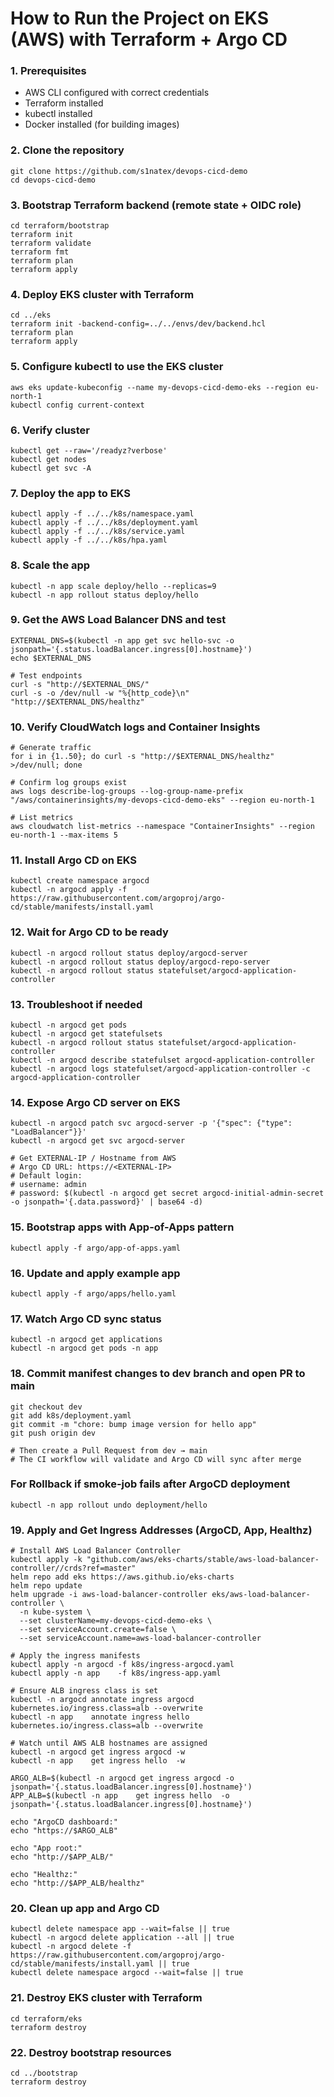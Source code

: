 # How to Run the Project on EKS (AWS) with Terraform + Argo CD

### 1. Prerequisites
- AWS CLI configured with correct credentials
- Terraform installed
- kubectl installed
- Docker installed (for building images)

### 2. Clone the repository
```
git clone https://github.com/s1natex/devops-cicd-demo
cd devops-cicd-demo
```
### 3. Bootstrap Terraform backend (remote state + OIDC role)
```
cd terraform/bootstrap
terraform init
terraform validate
terraform fmt
terraform plan
terraform apply
```
### 4. Deploy EKS cluster with Terraform
```
cd ../eks
terraform init -backend-config=../../envs/dev/backend.hcl
terraform plan
terraform apply
```
### 5. Configure kubectl to use the EKS cluster
```
aws eks update-kubeconfig --name my-devops-cicd-demo-eks --region eu-north-1
kubectl config current-context
```
### 6. Verify cluster
```
kubectl get --raw='/readyz?verbose'
kubectl get nodes
kubectl get svc -A
```
### 7. Deploy the app to EKS
```
kubectl apply -f ../../k8s/namespace.yaml
kubectl apply -f ../../k8s/deployment.yaml
kubectl apply -f ../../k8s/service.yaml
kubectl apply -f ../../k8s/hpa.yaml
```
### 8. Scale the app
```
kubectl -n app scale deploy/hello --replicas=9
kubectl -n app rollout status deploy/hello
```
### 9. Get the AWS Load Balancer DNS and test
```
EXTERNAL_DNS=$(kubectl -n app get svc hello-svc -o jsonpath='{.status.loadBalancer.ingress[0].hostname}')
echo $EXTERNAL_DNS

# Test endpoints
curl -s "http://$EXTERNAL_DNS/"
curl -s -o /dev/null -w "%{http_code}\n" "http://$EXTERNAL_DNS/healthz"
```
### 10. Verify CloudWatch logs and Container Insights
```
# Generate traffic
for i in {1..50}; do curl -s "http://$EXTERNAL_DNS/healthz" >/dev/null; done

# Confirm log groups exist
aws logs describe-log-groups --log-group-name-prefix "/aws/containerinsights/my-devops-cicd-demo-eks" --region eu-north-1

# List metrics
aws cloudwatch list-metrics --namespace "ContainerInsights" --region eu-north-1 --max-items 5
```
### 11. Install Argo CD on EKS
```
kubectl create namespace argocd
kubectl -n argocd apply -f https://raw.githubusercontent.com/argoproj/argo-cd/stable/manifests/install.yaml
```
### 12. Wait for Argo CD to be ready
```
kubectl -n argocd rollout status deploy/argocd-server
kubectl -n argocd rollout status deploy/argocd-repo-server
kubectl -n argocd rollout status statefulset/argocd-application-controller
```
### 13. Troubleshoot if needed
```
kubectl -n argocd get pods
kubectl -n argocd get statefulsets
kubectl -n argocd rollout status statefulset/argocd-application-controller
kubectl -n argocd describe statefulset argocd-application-controller
kubectl -n argocd logs statefulset/argocd-application-controller -c argocd-application-controller
```
### 14. Expose Argo CD server on EKS
```
kubectl -n argocd patch svc argocd-server -p '{"spec": {"type": "LoadBalancer"}}'
kubectl -n argocd get svc argocd-server

# Get EXTERNAL-IP / Hostname from AWS
# Argo CD URL: https://<EXTERNAL-IP>
# Default login:
# username: admin
# password: $(kubectl -n argocd get secret argocd-initial-admin-secret -o jsonpath='{.data.password}' | base64 -d)
```
### 15. Bootstrap apps with App-of-Apps pattern
```
kubectl apply -f argo/app-of-apps.yaml
```
### 16. Update and apply example app
```
kubectl apply -f argo/apps/hello.yaml
```
### 17. Watch Argo CD sync status
```
kubectl -n argocd get applications
kubectl -n argocd get pods -n app
```
### 18. Commit manifest changes to dev branch and open PR to main
```
git checkout dev
git add k8s/deployment.yaml
git commit -m "chore: bump image version for hello app"
git push origin dev

# Then create a Pull Request from dev → main
# The CI workflow will validate and Argo CD will sync after merge
```
### For Rollback if smoke-job fails after ArgoCD deployment
```
kubectl -n app rollout undo deployment/hello
```
### 19. Apply and Get Ingress Addresses (ArgoCD, App, Healthz)
```
# Install AWS Load Balancer Controller
kubectl apply -k "github.com/aws/eks-charts/stable/aws-load-balancer-controller//crds?ref=master"
helm repo add eks https://aws.github.io/eks-charts
helm repo update
helm upgrade -i aws-load-balancer-controller eks/aws-load-balancer-controller \
  -n kube-system \
  --set clusterName=my-devops-cicd-demo-eks \
  --set serviceAccount.create=false \
  --set serviceAccount.name=aws-load-balancer-controller

# Apply the ingress manifests
kubectl apply -n argocd -f k8s/ingress-argocd.yaml
kubectl apply -n app    -f k8s/ingress-app.yaml

# Ensure ALB ingress class is set
kubectl -n argocd annotate ingress argocd kubernetes.io/ingress.class=alb --overwrite
kubectl -n app    annotate ingress hello  kubernetes.io/ingress.class=alb --overwrite

# Watch until AWS ALB hostnames are assigned
kubectl -n argocd get ingress argocd -w
kubectl -n app    get ingress hello  -w

ARGO_ALB=$(kubectl -n argocd get ingress argocd -o jsonpath='{.status.loadBalancer.ingress[0].hostname}')
APP_ALB=$(kubectl -n app    get ingress hello  -o jsonpath='{.status.loadBalancer.ingress[0].hostname}')

echo "ArgoCD dashboard:"
echo "https://$ARGO_ALB"

echo "App root:"
echo "http://$APP_ALB/"

echo "Healthz:"
echo "http://$APP_ALB/healthz"
```
### 20. Clean up app and Argo CD
```
kubectl delete namespace app --wait=false || true
kubectl -n argocd delete application --all || true
kubectl -n argocd delete -f https://raw.githubusercontent.com/argoproj/argo-cd/stable/manifests/install.yaml || true
kubectl delete namespace argocd --wait=false || true
```
### 21. Destroy EKS cluster with Terraform
```
cd terraform/eks
terraform destroy
```
### 22. Destroy bootstrap resources
```
cd ../bootstrap
terraform destroy
```
